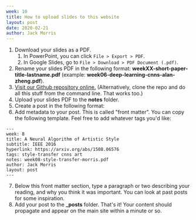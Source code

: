 ```yaml
---
week: 10
title: How to upload slides to this website
layout: post
date: 2020-02-21
author: Jack Morris
---
```


1. Download your slides as a PDF.
    1. In PowerPoint, you can click `File > Export > PDF`.
    2. In Google Slides, go to `File > Download > PDF Document (.pdf)`.
2. Rename your slides PDF in the following format: **weekXX-short-paper-title-lastname.pdf**
  (example: **week06-deep-learning-cnns-alan-zheng.pdf**).
3. [Visit our Github repository online.](https://github.com/QData/deep-learning-undergrad-reading-group) (Alternatively, clone the repo and do all this stuff from the command
  line. That works too.)
4. Upload your slides PDF to the **notes** folder.
5. Create a post in the following format:
6. Add metadata to your post. This is called "front matter". You can copy the
  following template. Feel free to add whatever tags you'd like:
  ```
  ---
  week: 8
  title: A Neural Algorithm of Artistic Style
  subtitle: IEEE 2016
  hyperlink: https://arxiv.org/abs/1508.06576
  tags: style-transfer cnns art
  notes: week08-style-transfer-morris.pdf
  author: Jack Morris
  layout: post
  ---
  ```
7. Below this front matter section, type a paragraph or two describing your reading, and why you think it was important. You can look at past posts for some inspiration.
8. Add your post to the **_posts** folder. That's it! Your content should
  propagate and appear on the main site within a minute or so.
